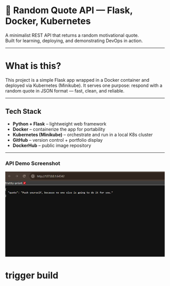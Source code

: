 # 🔁 Random Quote API — Flask, Docker, Kubernetes

A minimalist REST API that returns a random motivational quote.  
Built for learning, deploying, and demonstrating DevOps in action.

---

# What is this?

This project is a simple Flask app wrapped in a Docker container and deployed via Kubernetes (Minikube). It serves one purpose: respond with a random quote in JSON format — fast, clean, and reliable.

---

##  Tech Stack

- **Python + Flask** – lightweight web framework
- **Docker** – containerize the app for portability
- **Kubernetes (Minikube)** – orchestrate and run in a local K8s cluster
- **GitHub** – version control + portfolio display
- **DockerHub** – public image repository

---

###  API Demo Screenshot

![Random Quote API](./api-screenshot.png)

# trigger build
